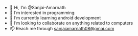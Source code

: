 - 👋 Hi, I’m @Sanjai-Amarnath
- 👀 I’m interested in programming
- 🌱 I’m currently learning android development
- 💞️ I’m looking to collaborate on anything related to computers
- 📫 Reach me through sanjaiamarnath08@gmai.com
